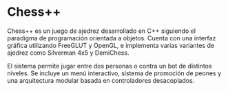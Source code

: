 # Chess++
Chess++ es un juego de ajedrez desarrollado en C++ siguiendo el paradigma de programación orientada a objetos. Cuenta con una interfaz gráfica utilizando FreeGLUT y OpenGL, e implementa varias variantes de ajedrez como Silverman 4x5 y DemiChess.

El sistema permite jugar entre dos personas o contra un bot de distintos niveles. Se incluye un menú interactivo, sistema de promoción de peones y una arquitectura modular basada en controladores desacoplados.
